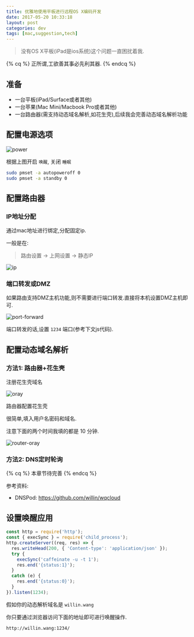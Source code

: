 ```yaml
---
title: 优雅地使用平板进行远程OS X编码开发
date: 2017-05-20 10:33:18
layout: post
categories: dev
tags: [mac,suggestion,tech]
---
```


> 没有OS X平板(iPad是ios系统)这个问题一直困扰着我.

{% cq %} 
正所谓,工欲善其事必先利其器. 
{% endcq %}

## 准备

- 一台平板(iPad/Surface或者其他)
- 一台苹果(Mac Mini/Macbook Pro或者其他)
- 一台路由器(需支持动态域名解析,如花生壳),后续我会完善动态域名解析功能

<!-- more -->

## 配置电源选项

![power](https://user-images.githubusercontent.com/1890238/27117064-6ca0b32a-509a-11e7-98fb-db4fa50eeb04.png)

根据上图开启 `唤醒`, 关闭 `睡眠`

```bash
sudo pmset -a autopoweroff 0
sudo pmset -a standby 0 
```

## 配置路由器

### IP地址分配

通过mac地址进行绑定,分配固定ip.

一般是在:

> 路由设置 -> 上网设置 -> 静态IP

![ip](https://cloud.githubusercontent.com/assets/1890238/26823551/99485ffa-4ae0-11e7-8212-e22896fd8adf.jpg)

### 端口转发或DMZ

如果路由支持DMZ主机功能,则不需要进行端口转发.直接将本机设置DMZ主机即可.

![port-forward](https://cloud.githubusercontent.com/assets/1890238/26823706/2e63f1bc-4ae1-11e7-896e-df145d8b4400.jpg)

端口转发的话,设置 `1234` 端口(参考下文js代码).

## 配置动态域名解析

### 方法1: 路由器+花生壳

注册花生壳域名

![oray](https://cloud.githubusercontent.com/assets/1890238/26823557/a37f3f5c-4ae0-11e7-8d53-14a591190348.png)

路由器配置花生壳

很简单,填入用户名密码和域名.

注意下面的两个时间我填的都是 10 分钟.

![router-oray](https://cloud.githubusercontent.com/assets/1890238/26823629/de357cc4-4ae0-11e7-9e23-5652f2a6aa48.jpg)

### 方法2: DNS定时轮询

{% cq %} 
本章节待完善
{% endcq %}

参考资料:

- DNSPod: <https://github.com/willin/wqcloud>


## 设置唤醒应用

```js
const http = require('http');
const { execSync } = require('child_process');
http.createServer((req, res) => {
  res.writeHead(200, { 'Content-type': 'application/json' });
  try {
    execSync('caffeinate -u -t 1');
    res.end('{status:1}');
  }
  catch (e) {
    res.end('{status:0}');
  }
}).listen(1234);
```

假如你的动态解析域名是 `willin.wang`

你只要通过浏览器访问下面的地址即可进行唤醒操作.

```
http://willin.wang:1234/
```

